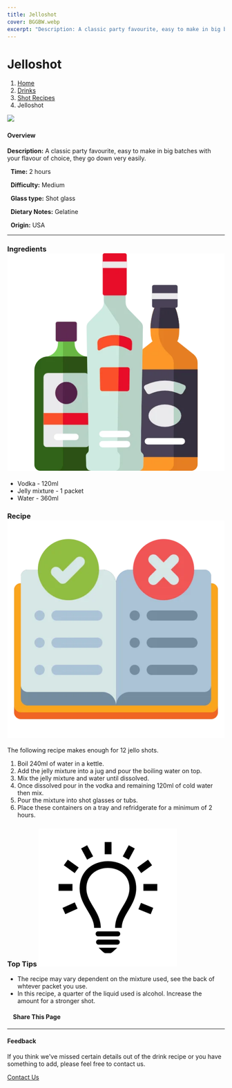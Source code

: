 ```yaml
---
title: Jelloshot
cover: BGGBW.webp
excerpt: "Description: A classic party favourite, easy to make in big batches with your flavour of choice, they go down very easily."
---
```


# Jelloshot

1.  [Home](/)
2.  [Drinks](drinks)
3.  [Shot Recipes](drinks/shotrecipes)
4.  Jelloshot

![](/images/jellshot.webp)

#### Overview

**Description:** A classic party favourite, easy to make in big batches with your flavour of choice, they go down very easily.

  **Time:** 2 hours

  **Difficulty:** Medium

  **Glass type:** Shot glass

  **Dietary Notes:** Gelatine

  **Origin:** USA

* * *

### Ingredients ![target](/images/liquor.webp)

-   Vodka - 120ml
-   Jelly mixture - 1 packet
-   Water - 360ml

### Recipe ![target](/images/rules.webp)

The following recipe makes enough for 12 jello shots.

1.  Boil 240ml of water in a kettle.
2.  Add the jelly mixture into a jug and pour the boiling water on top.
3.  Mix the jelly mixture and water until dissolved.
4.  Once dissolved pour in the vodka and remaining 120ml of cold water then mix.
5.  Pour the mixture into shot glasses or tubs.
6.  Place these containers on a tray and refridgerate for a minimum of 2 hours.

### Top Tips ![target](/images/lightbulb.webp)

-   The recipe may vary dependent on the mixture used, see the back of whtever packet you use.
-   In this recipe, a quarter of the liquid used is alcohol. Increase the amount for a stronger shot.

####     Share This Page

[](https://www.facebook.com/sharer/sharer.php?u=beergogglegames.co.uk/Drinks/ShotRecipes/jelloshot)[](https://www.instagram.com/direct/new/)[](https://twitter.com/intent/tweet?url=beergogglegames.co.uk/Drinks/ShotRecipes/jelloshot)

* * *

#### Feedback

If you think we've missed certain details out of the drink recipe or you have something to add, please feel free to contact us.

  
  
  
[Contact Us](contact)
